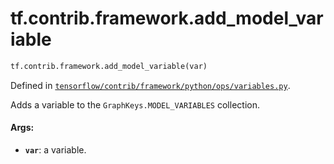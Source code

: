 <div itemscope itemtype="http://developers.google.com/ReferenceObject">
<meta itemprop="name" content="tf.contrib.framework.add_model_variable" />
<meta itemprop="path" content="Stable" />
</div>

# tf.contrib.framework.add_model_variable

``` python
tf.contrib.framework.add_model_variable(var)
```



Defined in [`tensorflow/contrib/framework/python/ops/variables.py`](/code/stable/tensorflow/contrib/framework/python/ops/variables.py).

Adds a variable to the `GraphKeys.MODEL_VARIABLES` collection.

#### Args:

* <b>`var`</b>: a variable.